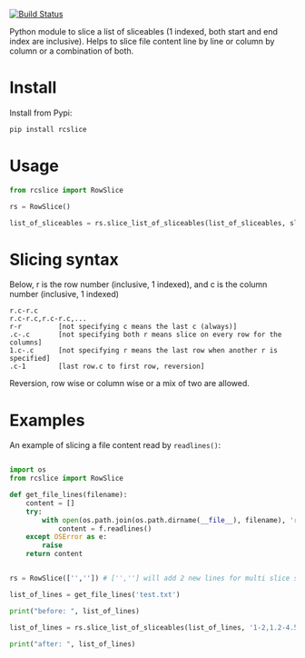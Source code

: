 [![Build Status](https://travis-ci.org/neurobin/rcslice.svg?branch=release)](https://travis-ci.org/neurobin/rcslice)


Python module to slice a list of sliceables (1 indexed, both start and end index are inclusive). Helps to slice file content line by line or column by column or a combination of both.

# Install

Install from Pypi:

```bash
pip install rcslice
```

# Usage

```python
from rcslice import RowSlice

rs = RowSlice()

list_of_sliceables = rs.slice_list_of_sliceables(list_of_sliceables, slice_string)

```

# Slicing syntax

Below, r is the row number (inclusive, 1 indexed), and c is the column number (inclusive, 1 indexed)

    r.c-r.c
    r.c-r.c,r.c-r.c,...
    r-r         [not specifying c means the last c (always)]
    .c-.c       [not specifying both r means slice on every row for the columns]
    1.c-.c      [not specifying r means the last row when another r is specified]
    .c-1        [last row.c to first row, reversion]
            


Reversion, row wise or column wise or a mix of two are allowed.

        

# Examples

An example of slicing a file content read by `readlines()`:

```python

import os
from rcslice import RowSlice

def get_file_lines(filename):
    content = []
    try:
        with open(os.path.join(os.path.dirname(__file__), filename), 'r') as f:
            content = f.readlines()
    except OSError as e:
        raise
    return content


rs = RowSlice(['','']) # ['',''] will add 2 new lines for multi slice syntax (e.g 1-2,3-4,...)

list_of_lines = get_file_lines('test.txt')

print("before: ", list_of_lines)

list_of_lines = rs.slice_list_of_sliceables(list_of_lines, '1-2,1.2-4.5,3.4-1.3,.4-.9')

print("after: ", list_of_lines)

```
